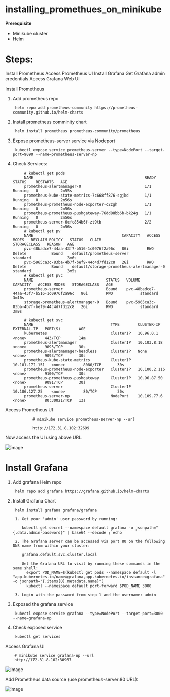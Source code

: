 # installing_promethues_on_minikube

**Prerequisite**

- Minikube cluster
- Helm 

Steps:
=====
Install Prometheus
Access Prometheus UI
Install Grafana
Get Grafana admin credentials
Access Grafana Web UI

Install Prometheus

1. Add prometheus repo

        helm repo add prometheus-community https://prometheus-community.github.io/helm-charts

2. Install prometheus comminity chart

        helm install prometheus prometheus-community/prometheus

3. Expose prometheus-server service via Nodeport
    
        kubectl expose service prometheus-server --type=NodePort --target-port=9090 --name=prometheus-server-np

4. Check Services:

            # kubectl get pods
            NAME                                                 READY   STATUS    RESTARTS   AGE
            prometheus-alertmanager-0                            1/1     Running   0          2m55s
            prometheus-kube-state-metrics-7c668ff876-sgjkd       1/1     Running   0          2m56s
            prometheus-prometheus-node-exporter-c2zgh            1/1     Running   0          2m56s
            prometheus-prometheus-pushgateway-76dd88bb6b-bk24g   1/1     Running   0          2m56s
            prometheus-server-6cfc854b6f-zt9tb                   2/2     Running   0          2m56s
            # kubectl get pv
            NAME                                       CAPACITY   ACCESS MODES   RECLAIM POLICY   STATUS   CLAIM                                       STORAGECLASS   REASON   AGE
            pvc-48badce7-44aa-43f7-b516-1c0976f2a96c   8Gi        RWO            Delete           Bound    default/prometheus-server                   standard                3m6s
            pvc-5965ca3c-83ba-4b7f-bef9-44c4d7fd12c8   2Gi        RWO            Delete           Bound    default/storage-prometheus-alertmanager-0   standard                3m5s
            # kubectl get pvc
            NAME                                STATUS   VOLUME                                     CAPACITY   ACCESS MODES   STORAGECLASS   AGE
            prometheus-server                   Bound    pvc-48badce7-44aa-43f7-b516-1c0976f2a96c   8Gi        RWO            standard       3m10s
            storage-prometheus-alertmanager-0   Bound    pvc-5965ca3c-83ba-4b7f-bef9-44c4d7fd12c8   2Gi        RWO            standard       3m9s
            
            # kubectl get svc
            NAME                                  TYPE        CLUSTER-IP       EXTERNAL-IP   PORT(S)        AGE
            kubernetes                            ClusterIP   10.96.0.1        <none>        443/TCP        14m
            prometheus-alertmanager               ClusterIP   10.103.8.18      <none>        9093/TCP       30s
            prometheus-alertmanager-headless      ClusterIP   None             <none>        9093/TCP       30s
            prometheus-kube-state-metrics         ClusterIP   10.101.171.151   <none>        8080/TCP       30s
            prometheus-prometheus-node-exporter   ClusterIP   10.100.2.116     <none>        9100/TCP       30s
            prometheus-prometheus-pushgateway     ClusterIP   10.96.87.50      <none>        9091/TCP       30s
            prometheus-server                     ClusterIP   10.106.127.25    <none>        80/TCP         30s
            prometheus-server-np                  NodePort    10.109.77.6      <none>        80:30021/TCP   13s

Access Prometheus UI
  
                # minikube service prometheus-server-np --url

                http://172.31.8.102:32699
  
Now access the UI using above URL.

![image](https://user-images.githubusercontent.com/74225291/211357629-84cff4c8-0c39-4cfc-ae33-8738857e27cc.png)

Install Grafana
===============

1. Add grafana Helm repo

        helm repo add grafana https://grafana.github.io/helm-charts

2. Install Grafana Chart

        helm install grafana grafana/grafana

        1. Get your 'admin' user password by running:

           kubectl get secret --namespace default grafana -o jsonpath="{.data.admin-password}" | base64 --decode ; echo

        2. The Grafana server can be accessed via port 80 on the following DNS name from within your cluster:

           grafana.default.svc.cluster.local

           Get the Grafana URL to visit by running these commands in the same shell:
             export POD_NAME=$(kubectl get pods --namespace default -l "app.kubernetes.io/name=grafana,app.kubernetes.io/instance=grafana" -o jsonpath="{.items[0].metadata.name}")
             kubectl --namespace default port-forward $POD_NAME 3000

        3. Login with the password from step 1 and the username: admin


3. Exposed the grafana service

        kubectl expose service grafana --type=NodePort --target-port=3000 --name=grafana-np

4. Check exposed service

        kubectl get services

Access Grafana UI

        # minikube service grafana-np --url
        http://172.31.8.102:30967


![image](https://user-images.githubusercontent.com/74225291/211359192-c25816de-8bbe-4bcc-a693-d91f25a1c6e2.png)

Add Prometheus data source (use prometheus-server:80 URL):

![image](https://user-images.githubusercontent.com/74225291/211359293-f51c6e99-bd2c-4398-b322-97908a0e6a29.png)

